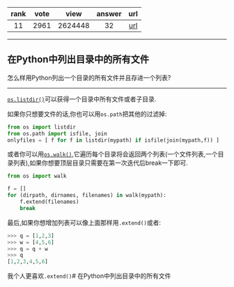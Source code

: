 
| rank | vote | view | answer | url |
|:-:|:-:|:-:|:-:|:-:|
|11|2961|2624448|32| [url](http://stackoverflow.com/questions/3207219/how-do-i-list-all-files-of-a-directory) |
***

## 在Python中列出目录中的所有文件

怎么样用Python列出一个目录的所有文件并且存进一个列表?

***

[`os.listdir()`](http://docs.python.org/library/os.html#os.listdir)可以获得一个目录中所有文件或者子目录.

如果你只想要文件的话,你也可以用`os.path`把其他的过滤掉:

```python
from os import listdir
from os.path import isfile, join
onlyfiles = [ f for f in listdir(mypath) if isfile(join(mypath,f)) ]
```
或者你可以用[`os.walk()`](http://docs.python.org/library/os.html#os.walk),它遍历每个目录将会返回两个列表(一个文件列表,一个目录列表),如果你想要顶层目录只需要在第一次迭代后break一下即可.

```python
from os import walk

f = []
for (dirpath, dirnames, filenames) in walk(mypath):
    f.extend(filenames)
    break
```

最后,如果你想增加列表可以像上面那样用`.extend()`或者:

```python
>>> q = [1,2,3]
>>> w = [4,5,6]
>>> q = q + w
>>> q
[1,2,3,4,5,6]
```

我个人更喜欢`.extend()`# 在Python中列出目录中的所有文件

